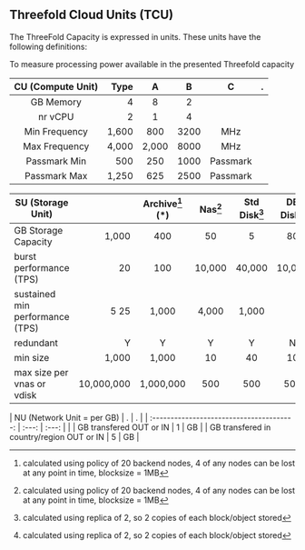 ## Threefold Cloud Units (TCU)


The ThreeFold Capacity is expressed in units.  These units have the following definitions:

To measure processing power available in the presented Threefold capacity

| CU (Compute Unit) | Type  | A     | B     | C        | .     |
| :---------------: | ----: | :---: | :---: | :------: | :---: |
| GB Memory         | 4     | 8     | 2     |          |       |
| nr vCPU           | 2     | 1     | 4     |          |       |
| Min Frequency     | 1,600 | 800   | 3200  | MHz      |       |
| Max Frequency     | 4,000 | 2,000 | 8000  | MHz      |       |
| Passmark Min      | 500   | 250   | 1000  | Passmark |       |
| Passmark Max      | 1,250 | 625   | 2500  | Passmark |       |


| SU (Storage Unit)               |                     | Archive[^1] (*) | Nas[^1] | Std Disk[^2] | DB Disk[^2] | Temp Disk | .     |
| ------------------------------- | ------------------: | :-------------: | :-----: | :----------: | :---------: | :-------: | :---: |
| GB Storage Capacity | 1,000           | 400     | 50           | 5           | 80        | GB    |
| burst performance (TPS)         | 20                  | 100             | 10,000  | 40,000       | 10,000      |
| sustained min performance (TPS) | 5	25                | 1,000           | 4,000   | 1,000        |
| redundant                       | Y                   | Y               | Y       | Y            | N           |
| min size                        | 1,000               | 1,000           | 10      | 40           | 10          | GB        |
| max size per vnas or vdisk      | 10,000,000          | 1,000,000       | 500     | 500          | 500         | GB        |

| NU (Network Unit = per GB)                | .     | .     |
| :---------------------------------------: | :---: | :---: |  |
| GB transfered OUT or IN                   | 1     | GB    |
| GB transfered in country/region OUT or IN | 5     | GB    |

[^1]:  calculated using policy of 20 backend nodes, 4 of any nodes can be lost at any point in time, blocksize = 1MB

[^2]: calculated using replica of 2, so 2 copies of each block/object stored
